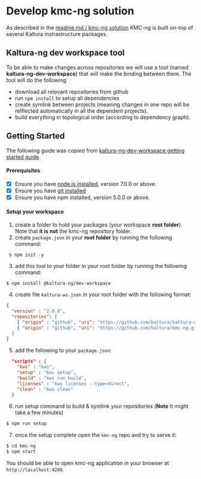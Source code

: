 # Develop kmc-ng solution
As described in the [readme.md / kmc-ng solution](../README.md#kmc-ng-solution) KMC-ng is built on-top of several Kaltura instrastructure packages.
 
## Kaltura-ng dev workspace tool
To be able to make changes across repositories we will use a tool (named **kaltura-ng-dev-workspace**) that will make the binding between them. The tool will do the following:
 - download all relevant repositories from github
 - run `npm install` to setup all dependencies
 - create symlink between projects (meaning changes in one repo will be relflected automatically in all the dependent projects).
 - build everything in topological order (according to dependency graph).
 
 ## Getting Started
 The following guide was copied from [kaltura-ng-dev-workspace getting started guide](https://github.com/kaltura/kaltura-ng-dev-workspace#getting-started).
 
 #### Prerequisites
 
 - [x] Ensure you have [node.js installed](https://nodejs.org/en/download/current/), version 7.0.0 or above. 
 - [x] Ensure you have [git installed](https://git-for-windows.github.io/) 
 - [x] Ensure you have npm installed, version 5.0.0 or above.
 
 #### Setup your workspace
 1. create a folder to hold your packages (your workspace **root folder**). Note that **it is not** the kmc-ng repository folder.
 2. create `package.json` in your **root folder**  by running the following command:
 ```
  $ npm init -y
  ```
 3. add this tool to your folder in your root folder by running the following command:
 ```
 $ npm install @kaltura-ng/dev-workspace
 ```
 
 4. create file `kaltura-ws.json` in your root folder with the following format:
 
 ```json
 {
   "version" : "2.0.0",
   "repositories": [
     { "origin" : "github", "uri": "https://github.com/kaltura/kaltura-ng.git"},
     { "origin" : "github", "uri": "https://github.com/kaltura/kmc-ng.git"}
   ]
 }
 ```
   
 5. add the following to your `package.json`:
 ```json
   "scripts" : {
     "kws" : "kws",
     "setup" : "kws setup",
     "build" : "kws run build",
     "licenses" : "kws licenses --type=direct",
     "clean" : "kws clean"
   }
 ```
 
 6. run setup command to build & symlink your repositories (**Note** It might take a few minutes)
 ```bash
 $ npm run setup
 ```

7. once the setup complete open the `kmc-ng` repo and try to serve it:
 ```bash
$ cd kmc-ng
$ npm start
```

You should be able to open kmc-ng application in your browser at `http://localhost:4200`.

